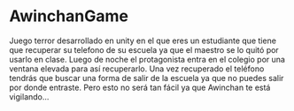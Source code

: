 # AwinchanGame
Juego terror desarrollado en unity en el que eres un estudiante que tiene que recuperar su telefono de su escuela ya que el maestro se lo quitó por usarlo en clase. Luego de noche el protagonista entra en el colegio por una ventana elevada para así recuperarlo. Una vez recuperado el teléfono tendrás que buscar una forma de salir de la escuela ya que no puedes salir por donde entraste. Pero esto no será tan fácil ya que Awinchan te está vigilando...
